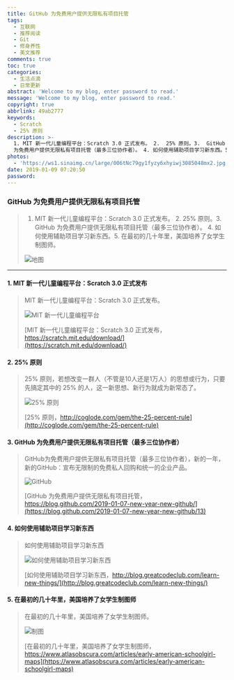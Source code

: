 ```yaml
---
title: GitHub 为免费用户提供无限私有项目托管
tags:
  - 互联网
  - 推荐阅读
  - Git
  - 修身养性
  - 美文推荐
comments: true
toc: true
categories:
  - 生活点滴
  - 日常更新
abstract: 'Welcome to my blog, enter password to read.'
message: 'Welcome to my blog, enter password to read.'
copyright: true
abbrlink: 49ab2777
keywords:
  - Scratch
  - 25% 原则
description: >-
  1. MIT 新一代儿童编程平台：Scratch 3.0 正式发布。 2.  25% 原则。3.  GitHub
  为免费用户提供无限私有项目托管（最多三位协作者）。 4. 如何使用辅助项目学习新东西。5. 在最初的几十年里，美国培养了女学生制图师。
photos:
  - 'https://ws1.sinaimg.cn/large/006tNc79gy1fyzy6xhyiwj3085048mx2.jpg'
date: 2019-01-09 07:20:50
password:
---
```

<script type="text/javascript" src="/js/src/bai.js"></script>

### GitHub 为免费用户提供无限私有项目托管
>  1. MIT 新一代儿童编程平台：Scratch 3.0 正式发布。 2.  25% 原则。3.  GitHub 为免费用户提供无限私有项目托管（最多三位协作者）。 4. 如何使用辅助项目学习新东西。5. 在最初的几十年里，美国培养了女学生制图师。
>
> ![地图](https://ws4.sinaimg.cn/large/006tNc79gy1fyzxpork4cj30w80m0jvc.jpg)

---
#### 1. MIT 新一代儿童编程平台：Scratch 3.0 正式发布
> MIT 新一代儿童编程平台：Scratch 3.0 正式发布。
> 
> ![MIT 新一代儿童编程平台](https://ws3.sinaimg.cn/large/006tNc79gy1fyzxahpvwoj30db0cita8.jpg)
>
> [MIT 新一代儿童编程平台：Scratch 3.0 正式发布，https://scratch.mit.edu/download/](https://scratch.mit.edu/download/)

#### 2. 25% 原则
> 25% 原则，若想改变一群人（不管是10人还是1万人）的思想或行为，只要先搞定其中的 25% 的人，这一新思想、新行为就成为新常态了。
>
> ![25% 原则](https://ws2.sinaimg.cn/large/006tNc79gy1fyzxgi1672j30hq0ao0sx.jpg)
>
> [25% 原则，http://coglode.com/gem/the-25-percent-rule](http://coglode.com/gem/the-25-percent-rule)

#### 3. GitHub 为免费用户提供无限私有项目托管（最多三位协作者）
> GitHub为免费用户提供无限私有项目托管（最多三位协作者），新的一年，新的GitHub：宣布无限制的免费私人回购和统一的企业产品。
>
> ![GitHub](https://ws4.sinaimg.cn/large/006tNc79gy1fyzxffmzx2j30mc0bkaao.jpg)
> 
> [GitHub 为免费用户提供无限私有项目托管，https://blog.github.com/2019-01-07-new-year-new-github/](https://blog.github.com/2019-01-07-new-year-new-github/13)

#### 4. 如何使用辅助项目学习新东西
> 如何使用辅助项目学习新东西
>
> ![如何使用辅助项目学习新东西](https://ws4.sinaimg.cn/large/006tNc79gy1fyzxitzjy9j30xc08cgmk.jpg)
> 
> [如何使用辅助项目学习新东西，http://blog.greatcodeclub.com/learn-new-things/](http://blog.greatcodeclub.com/learn-new-things/)

#### 5. 在最初的几十年里，美国培养了女学生制图师
>  在最初的几十年里，美国培养了女学生制图师。
> 
> ![制图](https://ws3.sinaimg.cn/large/006tNc79gy1fyzxngg12nj30zk0sitg2.jpg)
>
> [在最初的几十年里，美国培养了女学生制图师，https://www.atlasobscura.com/articles/early-american-schoolgirl-maps](https://www.atlasobscura.com/articles/early-american-schoolgirl-maps)


